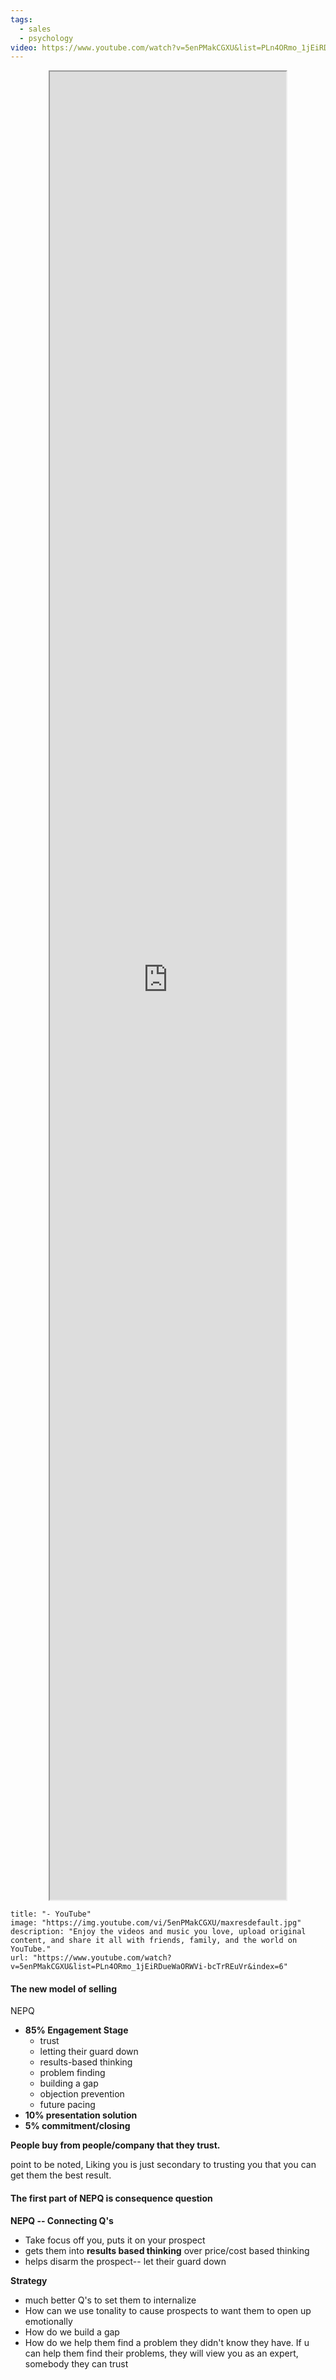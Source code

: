 ```yaml
---
tags:
  - sales
  - psychology
video: https://www.youtube.com/watch?v=5enPMakCGXU&list=PLn4ORmo_1jEiRDueWaORWVi-bcTrREuVr&index=6
---
```


<iframe src="https://www.youtube.com/embed/5enPMakCGXU?list=PLn4ORmo_1jEiRDueWaORWVi-bcTrREuVr" height="50" width="50" style="aspect-ratio: 1.76991 / 1; width: 75%; height: 75%;display:block;margin:0 auto" allowfullscreen="" allow="fullscreen"></iframe>

```embed
title: "- YouTube"
image: "https://img.youtube.com/vi/5enPMakCGXU/maxresdefault.jpg"
description: "Enjoy the videos and music you love, upload original content, and share it all with friends, family, and the world on YouTube."
url: "https://www.youtube.com/watch?v=5enPMakCGXU&list=PLn4ORmo_1jEiRDueWaORWVi-bcTrREuVr&index=6"
```

#### The new model of selling

NEPQ
- **85% Engagement Stage**
	- trust
	- letting their guard down
	- results-based thinking
	- problem finding
	- building a gap
	- objection prevention
	- future pacing
- **10% presentation solution**
- **5% commitment/closing**

**People buy from people/company that they trust.**

point to be noted, Liking you is just secondary to trusting you that you can get them the best result.


#### The first part of NEPQ is consequence question

**NEPQ -- Connecting Q's**
- Take focus off you, puts it on your prospect
- gets them into **results based thinking** over price/cost based thinking
- helps disarm the prospect-- let their guard down

**Strategy**
- much better Q's to set them to internalize
- How can we use tonality to cause prospects to want them to open up emotionally
- How do we build a gap
- How do we help them find a problem they didn't know they have.
	If u can help them find their problems, they will view you as an expert, somebody they can trust






